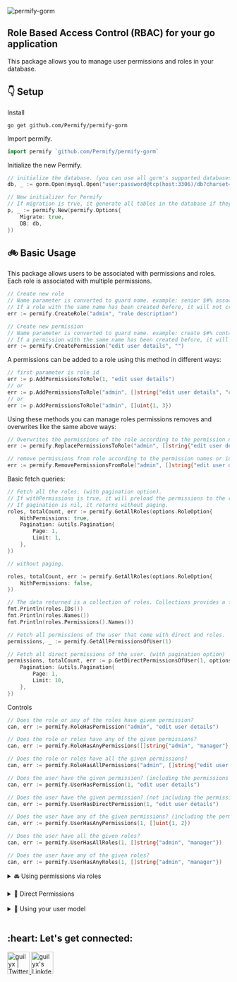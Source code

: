 
![permify-gorm](https://user-images.githubusercontent.com/39353278/157410086-42e02752-d5a9-4c64-bdc3-d3a203a247d7.png)

## Role Based Access Control (RBAC) for your go application

This package allows you to manage user permissions and roles in your database.


## 👇 Setup

Install

```shell
go get github.com/Permify/permify-gorm
```

Import permify.

```go
import permify `github.com/Permify/permify-gorm`
```

Initialize the new Permify.

```go
// initialize the database. (you can use all gorm's supported databases)
db, _ := gorm.Open(mysql.Open("user:password@tcp(host:3306)/db?charset=utf8&parseTime=True&loc=Local"), &gorm.Config{})

// New initializer for Permify
// If migration is true, it generate all tables in the database if they don't exist.
p, _ := permify.New(permify.Options{
	Migrate: true,
	DB: db,
})
```


## 🚲 Basic Usage

This package allows users to be associated with permissions and roles. Each role is associated with multiple permissions.

```go
// Create new role
// Name parameter is converted to guard name. example: senior $#% associate -> senior-associate.
// If a role with the same name has been created before, it will not create it again. (FirstOrCreate)
err := permify.CreateRole("admin", "role description")

// Create new permission
// Name parameter is converted to guard name. example: create $#% contact -> create-contact.
// If a permission with the same name has been created before, it will not create it again. (FirstOrCreate)
err := permify.CreatePermission("edit user details", "")
```

A permissions can be added to a role using this method in different ways:

```go
// first parameter is role id
err := p.AddPermissionsToRole(1, "edit user details")
// or
err := p.AddPermissionsToRole("admin", []string{"edit user details", "create contact"})
// or
err := p.AddPermissionsToRole("admin", []uint{1, 3})
```

Using these methods you can manage roles permissions removes and overwrites like the same above ways:

```go
// Overwrites the permissions of the role according to the permission names or ids.
err := permify.ReplacePermissionsToRole("admin", []string{"edit user details", "create contact"})

// remove permissions from role according to the permission names or ids.
err := permify.RemovePermissionsFromRole("admin", []string{"edit user details"})
```

Basic fetch queries:

```go
// Fetch all the roles. (with pagination option).
// If withPermissions is true, it will preload the permissions to the role.
// If pagination is nil, it returns without paging.
roles, totalCount, err := permify.GetAllRoles(options.RoleOption{
	WithPermissions: true,
	Pagination: &utils.Pagination{
		Page: 1,
		Limit: 1,
	},
})

// without paging.

roles, totalCount, err := permify.GetAllRoles(options.RoleOption{
    WithPermissions: false,
})

// The data returned is a collection of roles. Collections provides a fluent convenient wrapper for working with arrays of data.
fmt.Println(roles.IDs())
fmt.Println(roles.Names())
fmt.Println(roles.Permissions().Names())

// Fetch all permissions of the user that come with direct and roles.
permissions, _ := permify.GetAllPermissionsOfUser(1)

// Fetch all direct permissions of the user. (with pagination option)
permissions, totalCount, err := p.GetDirectPermissionsOfUser(1, options.PermissionOption{
    Pagination: &utils.Pagination{
        Page: 1,
        Limit: 10,
    },
})
```

Controls

```go
// Does the role or any of the roles have given permission?
can, err := permify.RoleHasPermission("admin", "edit user details")

// Does the role or roles have any of the given permissions?
can, err := permify.RoleHasAnyPermissions([]string{"admin", "manager"}, []string{"edit user details", "create contact"})

// Does the role or roles have all the given permissions?
can, err := permify.RoleHasAllPermissions("admin", []string{"edit user details", "create contact"})

// Does the user have the given permission? (including the permissions of the roles)
can, err := permify.UserHasPermission(1, "edit user details")

// Does the user have the given permission? (not including the permissions of the roles)
can, err := permify.UserHasDirectPermission(1, "edit user details")

// Does the user have any of the given permissions? (including the permissions of the roles)
can, err := permify.UserHasAnyPermissions(1, []uint{1, 2})

// Does the user have all the given roles?
can, err := permify.UserHasAllRoles(1, []string{"admin", "manager"})

// Does the user have any of the given roles?
can, err := permify.UserHasAnyRoles(1, []string{"admin", "manager"})
```


<details>

<summary>🚘 Using permissions via roles</summary>
<br>



</details>

<br>

<details>
<summary>🚤 Direct Permissions</summary>
<br>

</details>

<br>

<details>
<summary>🚀 Using your user model</summary>
<br>

</details>

<br>

<h2 align="left">:heart: Let's get connected:</h2>

<p align="left">
<a href="https://twitter.com/GetPermify">
  <img alt="guilyx | Twitter" width="50px" src="https://user-images.githubusercontent.com/43545812/144034996-602b144a-16e1-41cc-99e7-c6040b20dcaf.png"/>
</a>
<a href="https://www.linkedin.com/company/permifyco">
  <img alt="guilyx's LinkdeIN" width="50px" src="https://user-images.githubusercontent.com/43545812/144035037-0f415fc7-9f96-4517-a370-ccc6e78a714b.png" />
</a>
</p>


[comment]: <> (![permify-gorm-draw-sql]&#40;https://user-images.githubusercontent.com/39353278/157461050-0a146e7c-9ba7-4956-90a9-4720190a2c82.png&#41;)
